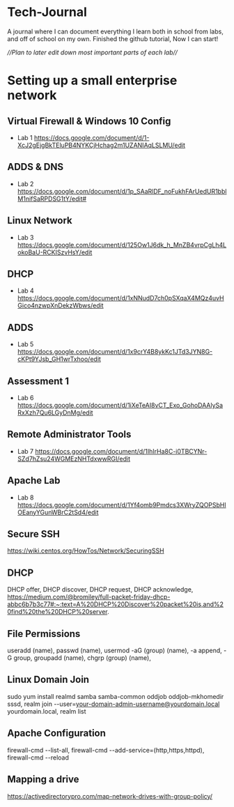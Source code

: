 # Tech-Journal
A journal where I can document everything I learn both in school from labs, and off of school on my own.
Finished the github tutorial, Now I can start!

*//Plan to later edit down most important parts of each lab//*
# Setting up a small enterprise network

## Virtual Firewall & Windows 10 Config
- Lab 1 https://docs.google.com/document/d/1-XcJ2gEjgBkTEluPB4NYKCjHchag2m1UZANIAqLSLMU/edit 
## ADDS & DNS
- Lab 2 https://docs.google.com/document/d/1p_SAaRlDF_noFukhFArUedUR1bblM1nifSaRPDSG1tY/edit#
## Linux Network
- Lab 3 https://docs.google.com/document/d/125Ow1J6dk_h_MnZB4vrpCgLh4LokoBaU-RCKISzvHsY/edit
## DHCP
- Lab 4 https://docs.google.com/document/d/1xNNudD7ch0pSXqaX4MQz4uvHGico4nzwpXnDekzWbws/edit
## ADDS
- Lab 5 https://docs.google.com/document/d/1x9crY4B8ykKc1JTd3JYN8G-cKPt9YJsb_GH1wrTxhoo/edit
## Assessment 1
- Lab 6 https://docs.google.com/document/d/1iXeTeAI8vCT_Exo_GohoDAAlySaRxXzh7Qu6LGyDnMg/edit
## Remote Administrator Tools
- Lab 7 https://docs.google.com/document/d/1IhIrHa8C-i0TBCYNr-SZd7hZsu24WGMEzNHTdxwwRGI/edit
## Apache Lab
- Lab 8 https://docs.google.com/document/d/1Yf4omb9Pmdcs3XWryZQOPSbHlOEanyYGunWBrC2tSd4/edit


## Secure SSH
https://wiki.centos.org/HowTos/Network/SecuringSSH
## DHCP
DHCP offer,
DHCP discover,
DHCP request,
DHCP acknowledge,
https://medium.com/@bromiley/full-packet-friday-dhcp-abbc6b7b3c77#:~:text=A%20DHCP%20Discover%20packet%20is,and%20find%20the%20DHCP%20server.
## File Permissions
useradd (name), 
passwd (name), 
usermod -aG (group) (name), 
-a append, 
-G group, 
groupadd (name), 
chgrp (group) (name), 
## Linux Domain Join
sudo yum install realmd samba samba-common oddjob oddjob-mkhomedir sssd, 
realm join --user=your-domain-admin-username@yourdomain.local yourdomain.local, realm list
## Apache Configuration
firewall-cmd --list-all, firewall-cmd --add-service=(http,https,httpd), firewall-cmd --reload
## Mapping a drive
https://activedirectorypro.com/map-network-drives-with-group-policy/
